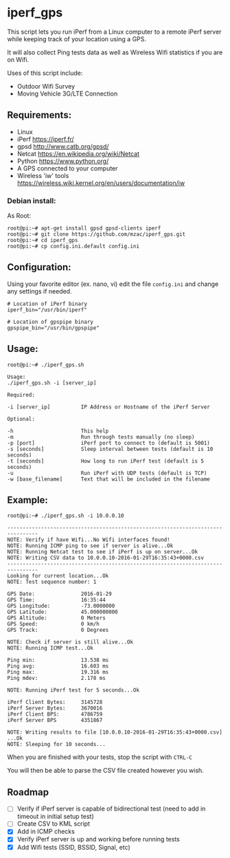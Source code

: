 # iperf_gps

This script lets you run iPerf from a Linux computer to a remote iPerf server while keeping track of your location using a GPS.

It will also collect Ping tests data as well as Wireless Wifi statistics if you are on Wifi.

Uses of this script include:
- Outdoor Wifi Survey
- Moving Vehicle 3G/LTE Connection

## Requirements:

- Linux
- iPerf https://iperf.fr/
- gpsd http://www.catb.org/gpsd/
- Netcat https://en.wikipedia.org/wiki/Netcat
- Python https://www.python.org/
- A GPS connected to your computer
- Wireless 'iw' tools https://wireless.wiki.kernel.org/en/users/documentation/iw

### Debian install:
As Root:
```
root@pi:~# apt-get install gpsd gpsd-clients iperf
root@pi:~# git clone https://github.com/mzac/iperf_gps.git
root@pi:~# cd iperf_gps
root@pi:~# cp config.ini.default config.ini
```

## Configuration:
Using your favorite editor (ex. nano, vi) edit the file `config.ini` and change any settings if needed.

```
# Location of iPerf binary
iperf_bin="/usr/bin/iperf"

# Location of gpspipe binary
gpspipe_bin="/usr/bin/gpspipe"
```

## Usage:
```
root@pi:~# ./iperf_gps.sh

Usage:
./iperf_gps.sh -i [server_ip]

Required:

-i [server_ip]          IP Address or Hostname of the iPerf Server

Optional:

-h                      This help
-m                      Run through tests manually (no sleep)
-p [port]               iPerf port to connect to (default is 5001)
-s [seconds]            Sleep interval between tests (default is 10 seconds)
-t [seconds]            How long to run iPerf test (default is 5 seconds)
-u                      Run iPerf with UDP tests (default is TCP)
-w [base_filename]      Text that will be included in the filename
```

## Example:
```
root@pi:~# ./iperf_gps.sh -i 10.0.0.10

--------------------------------------------------------------------------------
NOTE: Verify if have Wifi...No Wifi interfaces found!
NOTE: Running ICMP ping to see if server is alive...Ok
NOTE: Running Netcat test to see if iPerf is up on server...Ok
NOTE: Writing CSV data to 10.0.0.10-2016-01-29T16:35:43+0000.csv
--------------------------------------------------------------------------------
Looking for current location...Ok
NOTE: Test sequence number: 1

GPS Date:               2016-01-29
GPS Time:               16:35:44
GPS Longitude:          -73.0000000
GPS Latitude:           45.000000000
GPS Altitude:           0 Meters
GPS Speed:              0 km/h
GPS Track:              0 Degrees

NOTE: Check if server is still alive...Ok
NOTE: Running ICMP test...Ok

Ping min:               13.538 ms
Ping avg:               16.603 ms
Ping max:               19.316 ms
Ping mdev:              2.178 ms

NOTE: Running iPerf test for 5 seconds...Ok

iPerf Client Bytes:     3145728
iPerf Server Bytes:     3670016
iPerf Client BPS:       4786759
iPerf Server BPS        4351867

NOTE: Writing results to file [10.0.0.10-2016-01-29T16:35:43+0000.csv] ...Ok
NOTE: Sleeping for 10 seconds...
```

When you are finished with your tests, stop the script with `CTRL-C`

You will then be able to parse the CSV file created however you wish.

## Roadmap
- [ ] Verify if iPerf server is capable of bidirectional test (need to add in timeout in initial setup test)
- [ ] Create CSV to KML script
- [x] Add in ICMP checks
- [x] Verify iPerf server is up and working before running tests
- [x] Add Wifi tests (SSID, BSSID, Signal, etc)

